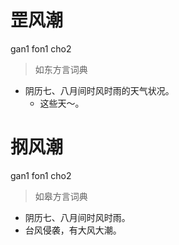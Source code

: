 # 罡风潮
gan1 fon1 cho2
> 如东方言词典
- 阴历七、八月间时风时雨的天气状况。
  - 这些天～。

# 㧏风潮
gan1 fon1 cho2
> 如皋方言词典
- 阴历七、八月间时风时雨。
- 台风侵袭，有大风大潮。
